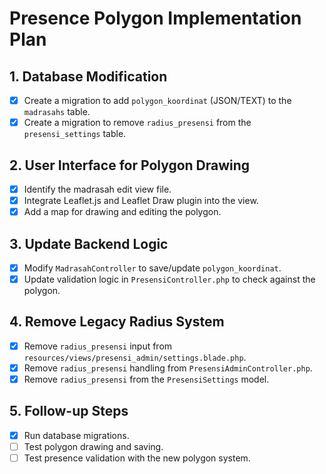 # Presence Polygon Implementation Plan

## 1. Database Modification
- [x] Create a migration to add `polygon_koordinat` (JSON/TEXT) to the `madrasahs` table.
- [x] Create a migration to remove `radius_presensi` from the `presensi_settings` table.

## 2. User Interface for Polygon Drawing
- [x] Identify the madrasah edit view file.
- [x] Integrate Leaflet.js and Leaflet Draw plugin into the view.
- [x] Add a map for drawing and editing the polygon.

## 3. Update Backend Logic
- [x] Modify `MadrasahController` to save/update `polygon_koordinat`.
- [x] Update validation logic in `PresensiController.php` to check against the polygon.

## 4. Remove Legacy Radius System
- [x] Remove `radius_presensi` input from `resources/views/presensi_admin/settings.blade.php`.
- [x] Remove `radius_presensi` handling from `PresensiAdminController.php`.
- [x] Remove `radius_presensi` from the `PresensiSettings` model.

## 5. Follow-up Steps
- [x] Run database migrations.
- [ ] Test polygon drawing and saving.
- [ ] Test presence validation with the new polygon system.

